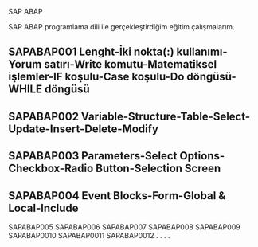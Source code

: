 SAP ABAP

SAP ABAP programlama dili ile gerçekleştirdiğim eğitim çalışmalarım.

SAPABAP001
Lenght-İki nokta(:) kullanımı-Yorum satırı-Write komutu-Matematiksel işlemler-IF koşulu-Case koşulu-Do döngüsü-WHILE döngüsü
--------------------------------------------------------------------------------------------------------------------------------------------------------------------------------------------------------------------------------------------------------------------------
SAPABAP002
Variable-Structure-Table-Select-Update-Insert-Delete-Modify
--------------------------------------------------------------------------------------------------------------------------------------------------------------------------------------------------------------------------------------------------------------------------
SAPABAP003
Parameters-Select Options-Checkbox-Radio Button-Selection Screen
--------------------------------------------------------------------------------------------------------------------------------------------------------------------------------------------------------------------------------------------------------------------------
SAPABAP004
Event Blocks-Form-Global & Local-Include
--------------------------------------------------------------------------------------------------------------------------------------------------------------------------------------------------------------------------------------------------------------------------
SAPABAP005
SAPABAP006
SAPABAP007
SAPABAP008
SAPABAP009
SAPABAP0010
SAPABAP0011
SAPABAP0012
    .
    .
    .
    .
